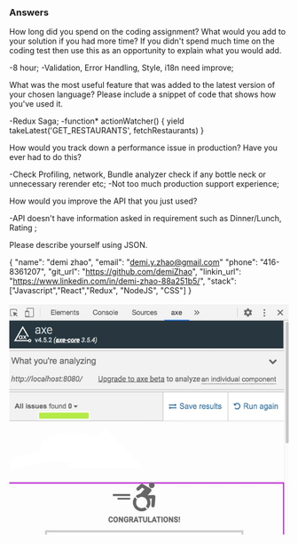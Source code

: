 ### Answers

How long did you spend on the coding assignment? What would you add to your solution if you had more time? If you didn't spend much time on the coding test then use this as an opportunity to explain what you would add.

-8 hour;
-Validation, Error Handling, Style, i18n need improve;

What was the most useful feature that was added to the latest version of your chosen language? Please include a snippet of code that shows how you've used it.

-Redux Saga;
-function\* actionWatcher() {
yield takeLatest('GET_RESTAURANTS', fetchRestaurants)
}

How would you track down a performance issue in production? Have you ever had to do this?

-Check Profiling, network, Bundle analyzer check if any bottle neck or unnecessary rerender etc;
-Not too much production support experience;

How would you improve the API that you just used?

-API doesn't have information asked in requirement such as Dinner/Lunch, Rating ;

Please describe yourself using JSON.

  {
  "name": "demi zhao",
  "email": "demi.y.zhao@gmail.com"
  "phone": "416-8361207",
  "git_url": "https://github.com/demiZhao",
  "linkin_url": "https://www.linkedin.com/in/demi-zhao-88a251b5/",
  "stack": ["Javascript","React","Redux", "NodeJS", "CSS"]
  }
  
   ![Axe-a11y-report](a11y-violation.jpg)
